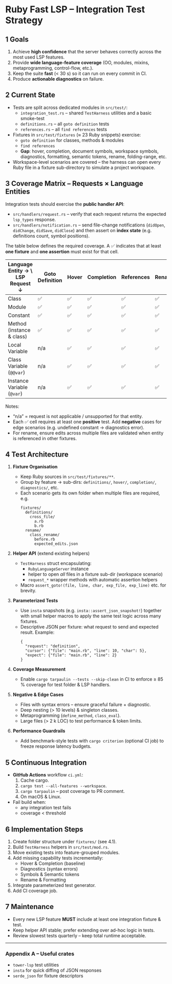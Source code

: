 # Ruby Fast LSP – Integration Test Strategy

## 1  Goals

1. Achieve **high confidence** that the server behaves correctly across the most used LSP features.
2. Provide **wide language-feature coverage** (OO, modules, mixins, metaprogramming, control-flow, etc.).
3. Keep the suite **fast** (< 30 s) so it can run on every commit in CI.
4. Produce **actionable diagnostics** on failure.

## 2  Current State

* Tests are split across dedicated modules in `src/test/`:
  * `integration_test.rs` – shared `TestHarness` utilities and a basic smoke-test
  * `definitions.rs` – all `goto definition` tests
  * `references.rs` – all `find references` tests
* Fixtures in `src/test/fixtures` (≈ 23 Ruby snippets) exercise:
  * `goto definition` for classes, methods & modules
  * `find references`
  * **Gap**: hover, completion, document symbols, workspace symbols, diagnostics, formatting, semantic tokens, rename, folding-range, etc.
* Workspace-level scenarios are covered – the harness can open every Ruby file in a fixture sub-directory to simulate a project workspace.

## 3  Coverage Matrix – Requests × Language Entities

Integration tests should exercise the **public handler API**:

* `src/handlers/request.rs` – verify that each request returns the expected `lsp_types` response.
* `src/handlers/notification.rs` – send file-change notifications (`didOpen`, `didChange`, `didSave`, `didClose`) and then assert on **index state** (e.g. definitions count, symbol positions).

The table below defines the required coverage.  A ✅ indicates that at least **one fixture** and **one assertion** must exist for that cell.

| Language Entity → \  LSP Request ↓ | Goto Definition | Hover | Completion | References | Rename | Document Symbols | Workspace Symbols | Diagnostics | Formatting | Semantic Tokens | Folding Range |
| ---------------------------------- | --------------- | ----- | ---------- | ---------- | ------ | ---------------- | ----------------- | ----------- | ---------- | --------------- | ------------- |
| Class                              | ✅               | ✅     | ✅          | ✅          | ✅      | ✅                | ✅                 | ✅           | ✅          | ✅               | ✅             |
| Module                             | ✅               | ✅     | ✅          | ✅          | ✅      | ✅                | ✅                 | ✅           | ✅          | ✅               | ✅             |
| Constant                           | ✅               | ✅     | ✅          | ✅          | ✅      | ✅                | ✅                 | ✅           | n/a        | ✅               | n/a           |
| Method (instance & class)          | ✅               | ✅     | ✅          | ✅          | ✅      | n/a              | n/a               | ✅           | ✅          | ✅               | ✅             |
| Local Variable                     | n/a             | ✅     | ✅          | ✅          | ✅      | n/a              | n/a               | ✅           | n/a        | ✅               | n/a           |
| Class Variable (`@@var`)           | n/a             | ✅     | ✅          | ✅          | ✅      | n/a              | n/a               | ✅           | n/a        | ✅               | n/a           |
| Instance Variable (`@var`)         | n/a             | ✅     | ✅          | ✅          | ✅      | n/a              | n/a               | ✅           | n/a        | ✅               | n/a           |

Notes:
* “n/a” = request is not applicable / unsupported for that entity.
* Each ✅ cell requires at least one **positive** test.  Add **negative** cases for edge scenarios (e.g. undefined constant → diagnostics error).
* For rename, ensure edits across multiple files are validated when entity is referenced in other fixtures.


## 4  Test Architecture

1. **Fixture Organisation**
   * Keep Ruby sources in `src/test/fixtures/**`.
   * Group by feature → sub-dirs: `definitions/`, `hover/`, `completion/`, `diagnostics/`, etc.
   * Each scenario gets its own folder when multiple files are required, e.g.
     ```
     fixtures/
       definitions/
         cross_file/
           a.rb
           b.rb
       rename/
         class_rename/
           before.rb
           expected_edits.json
     ```

2. **Helper API** (extend existing helpers)
   * `TestHarness` struct encapsulating:
     * `RubyLanguageServer` instance
     * helper to open *all* files in a fixture sub-dir (workspace scenario)
     * `request_*` wrapper methods with automatic assertion helpers
   * Macro `assert_goto!(file, line, char, exp_file, exp_line)` etc. for brevity.

3. **Parameterized Tests**
   * Use `insta` snapshots (e.g. `insta::assert_json_snapshot!`) together with small helper macros to apply the same test logic across many fixtures.
   * Descriptive JSON per fixture: what request to send and expected result. Example:
     ```jsonc
     {
       "request": "definition",
       "cursor": {"file": "main.rb", "line": 10, "char": 5},
       "expect": {"file": "main.rb", "line": 2}
     }
     ```

4. **Coverage Measurement**
   * Enable `cargo tarpaulin --tests --skip-clean` in CI to enforce ≥ 85 % coverage for test folder & LSP handlers.

5. **Negative & Edge Cases**
   * Files with syntax errors – ensure graceful failure + diagnostic.
   * Deep nesting (> 10 levels) & singleton classes.
   * Metaprogramming (`define_method`, `class_eval`).
   * Large files (> 2 k LOC) to test performance & token limits.

6. **Performance Guardrails**
   * Add benchmark-style tests with `cargo criterion` (optional CI job) to freeze response latency budgets.

## 5  Continuous Integration

* **GitHub Actions** workflow `ci.yml`:
  1. Cache cargo.
  2. `cargo test --all-features --workspace`.
  3. `cargo tarpaulin` – post coverage to PR comment.
  4. On macOS & Linux.
* Fail build when:
  * any integration test fails
  * coverage < threshold

## 6  Implementation Steps

1. Create folder structure under `fixtures/` (see 4.1).
2. Build `TestHarness` helpers in `src/test/mod.rs`.
3. Move existing tests into feature-grouped modules.
4. Add missing capability tests incrementally:
   * Hover & Completion (baseline)
   * Diagnostics (syntax errors)
   * Symbols & Semantic tokens
   * Rename & Formatting
5. Integrate parameterized test generator.
6. Add CI coverage job.

## 7  Maintenance

* Every new LSP feature **MUST** include at least one integration fixture & test.
* Keep helper API stable; prefer extending over ad-hoc logic in tests.
* Review slowest tests quarterly – keep total runtime acceptable.

---

### Appendix A – Useful crates

* `tower-lsp` test utilities
* `insta` for quick diffing of JSON responses
* `serde_json` for fixture descriptors
